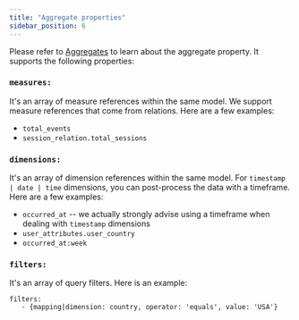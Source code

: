 ```yaml
---
title: "Aggregate properties"
sidebar_position: 6
---
```

Please refer to [Aggregates](/introduction/aggregates) to learn about the aggregate property. It supports the following properties:

### `measures:`
It's an array of measure references within the same model. We support measure references that come from relations. Here are a few examples:

- `total_events`
- `session_relation.total_sessions`

### `dimensions:`
It's an array of dimension references within the same model. For `timestamp | date | time` dimensions, you can post-process the data with a timeframe. Here are a few examples:

- `occurred_at` -- we actually strongly advise using a timeframe when dealing with `timestamp` dimensions
- `user_attributes.user_country`
- `occurred_at:week`

### `filters:`
It's an array of query filters. Here is an example:

```
filters:
   - {mapping|dimension: country, operator: 'equals', value: 'USA'}
```